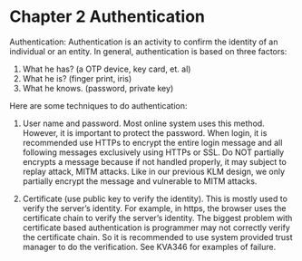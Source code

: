 # Chapter 2 Authentication

Authentication:
Authentication is an activity to confirm the identity of an individual or an entity. In general, authentication is based on three factors: 

1. What he has? (a OTP device, key card, et. al)
2. What he is? (finger print, iris)
3. What he knows. (password, private key)

Here are some techniques to do authentication: 
1.	User name and password. Most online system uses this method. However, it is important to protect the password. When login, it is recommended use HTTPs to encrypt the entire login message and all following messages exclusively using HTTPs or SSL. Do NOT partially encrypts a message because if not handled properly, it may subject to replay attack, MITM attacks. Like in our previous KLM design, we only partially encrypt the message and vulnerable to MITM attacks.

2.	Certificate (use public key to verify the identity). This is mostly used to verify the server’s identity. For example, in https, the browser uses the certificate chain to verify the server’s identity. The biggest problem with certificate based authentication is programmer may not correctly verify the certificate chain. So it is recommended to use system provided trust manager to do the verification. See KVA346 for examples of failure. 